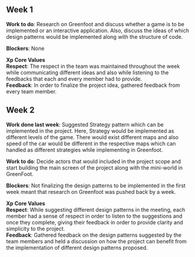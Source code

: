 ## Week 1

**Work to do**: Research on Greenfoot and discuss whether a game is to be implemented or an interactive application. Also, discuss the ideas of which design patterns would be implemented along with the structure of code.

**Blockers**: None

**Xp Core Values**<br>
**Respect**: The respect in the team was maintained throughout the week while communicating different ideas and also while listening to the feedbacks that each and every member had to provide.
<br>
**Feedback**: In order to finalize the project idea, gathered feedback from every team member.

## Week 2

**Work done last week**: Suggested Strategy pattern which can be implemented in the project. Here, Strategy would be implemented as different levels of the game. There would exist different maps and also speed of the car would be different in the respective maps which can handled as different strategies while implementing in Greenfoot.

**Work to do**: Decide actors that would included in the project scope and start building the main screen of the project along with the mini-world in GreenFoot.

**Blockers**: Not finalizing the design patterns to be implemented in the first week meant that research on Greenfoot was pushed back by a week.

**Xp Core Values**<br>
**Respect**: While suggesting different design patterns in the meeting, each member had a sense of respect in order to listen to the suggestions and once they complete, giving their feedback in order to provide clarity and simplicity to the project. 
<br>
**Feedback**: Gathered feedback on the design patterns suggested by the team members and held a discussion on how the project can benefit from the implementation of different design patterns proposed.